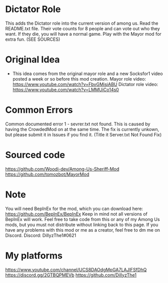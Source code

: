 # Dictator Role
This adds the Dictator role into the current version of among us. Read the README.txt file.
Their vote counts for 8 people and can vote out who they want.
If they die, you will have a normal game.
Play with the Mayor mod for extra fun. (SEE SOURCES)

# Original Idea
- This idea comes from the original mayor role and a new Socksfor1 video posted a week or so before this mod creation.
Mayor role video: https://www.youtube.com/watch?v=FbvGMisiABU
Dictator role video: https://www.youtube.com/watch?v=LMMUiCo14s0

# Common Errors
Common documented error 1 - sevrer.txt not found. This is caused by having the CrowdedMod on at the same time. The fix is currently unkown, but please submit it in Issues if you find it. (Title it Server.txt Not Found Fix)

# Sourced code
https://github.com/Woodi-dev/Among-Us-Sheriff-Mod
https://github.com/tomozbot/MayorMod

# Note
You will need BepInEx for the mod, which you can download here: https://github.com/BepInEx/BepInEx
Keep in mind not all versions of BepInEx will work.
Feel free to take code from this or any of my Among Us mods, but you must not distribute without linking back to this page.
If you have any problems with this mod or me as a creator, feel free to dm me on Discord.
Discord: DillyzThe1#0621

# My platforms
https://www.youtube.com/channel/UCS8DAOdgMpGA7LAJlFSfDhQ
https://discord.gg/2GTBQPMEVb
https://github.com/DillyzThe1
